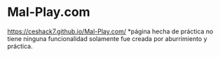# Mal-Play.com
https://ceshack7.github.io/Mal-Play.com/
*página hecha de práctica no tiene ninguna funcionalidad solamente fue creada por aburrimiento y práctica.
